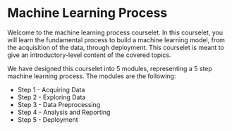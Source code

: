 # Machine Learning Process

Welcome to the machine learning process courselet. In this courselet, you will learn the fundamental process to build a machine learning model, from the acquisition of the data, through deployment. This courselet is meant to give an introductory-level content of the covered topics. 

We have designed this courselet into 5 modules, representing a 5 step machine learning process. The modules are the following:

* Step 1 - Acquiring Data
* Step 2 - Exploring Data
* Step 3 - Data Preprocessing
* Step 4 - Analysis and Reporting
* Step 5 - Deployment